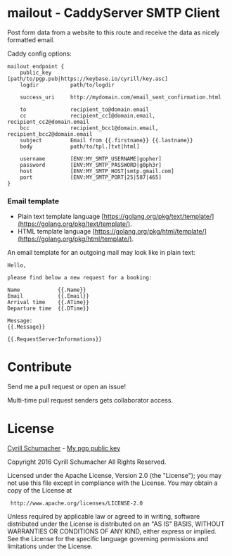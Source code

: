 # mailout - CaddyServer SMTP Client

Post form data from a website to this route and receive the data as nicely formatted email.
  
Caddy config options:

```
mailout endpoint {
	public_key      [path/to/pgp.pub|https://keybase.io/cyrill/key.asc]
	logdir          path/to/logdir
	
	success_uri     http://mydomain.com/email_sent_confirmation.html    
	
	to              recipient_to@domain.email        
	cc              recipient_cc1@domain.email, recipient_cc2@domain.email        
	bcc             recipient_bcc1@domain.email, recipient_bcc2@domain.email
    subject         Email from {{.firstname}} {{.lastname}}
	body            path/to/tpl.[txt|html]
	
	username        [ENV:MY_SMTP_USERNAME|gopher]
	password        [ENV:MY_SMTP_PASSWORD|g0ph3r]
	host            [ENV:MY_SMTP_HOST|smtp.gmail.com]
	port            [ENV:MY_SMTP_PORT|25|587|465]
}
```

### Email template

- Plain text template language [https://golang.org/pkg/text/template/](https://golang.org/pkg/text/template/).
- HTML template language [https://golang.org/pkg/html/template/](https://golang.org/pkg/html/template/).

An email template for an outgoing mail may look like in plain text:

```
Hello,

please find below a new request for a booking:

Name            {{.Name}}
Email           {{.Email}}
Arrival time    {{.ATime}}
Departure time  {{.DTime}}

Message:
{{.Message}}

{{.RequestServerInformations}}
```

# Contribute

Send me a pull request or open an issue!

Multi-time pull request senders gets collaborator access.

# License

[Cyrill Schumacher](https://github.com/SchumacherFM) - [My pgp public key](https://www.schumacher.fm/cyrill.asc)

Copyright 2016 Cyrill Schumacher All Rights Reserved.

Licensed under the Apache License, Version 2.0 (the "License");
you may not use this file except in compliance with the License.
You may obtain a copy of the License at

     http://www.apache.org/licenses/LICENSE-2.0

Unless required by applicable law or agreed to in writing, software
distributed under the License is distributed on an "AS IS" BASIS,
WITHOUT WARRANTIES OR CONDITIONS OF ANY KIND, either express or implied.
See the License for the specific language governing permissions and
limitations under the License.
